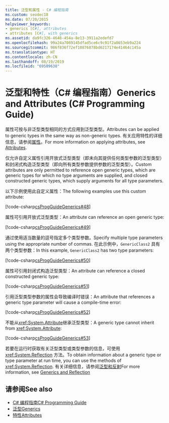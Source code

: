 ```yaml
---
title: 泛型和属性 - C# 编程指南
ms.custom: seodec18
ms.date: 07/20/2015
helpviewer_keywords:
- generics [C#], attributes
- attributes [C#], with generics
ms.assetid: da9fc326-4648-454a-8e13-3911a2edefd7
ms.openlocfilehash: 99a24a7069145dfad5ce6c9c91f2a8653eb9a224
ms.sourcegitcommit: 986f836f72ef10876878bd6217174e41464c145a
ms.translationtype: HT
ms.contentlocale: zh-CN
ms.lasthandoff: 08/19/2019
ms.locfileid: "69589638"
---
```

# <a name="generics-and-attributes-c-programming-guide"></a><span data-ttu-id="85a40-102">泛型和特性（C# 编程指南）</span><span class="sxs-lookup"><span data-stu-id="85a40-102">Generics and Attributes (C# Programming Guide)</span></span>
<span data-ttu-id="85a40-103">属性可按与非泛型类型相同的方式应用到泛型类型。</span><span class="sxs-lookup"><span data-stu-id="85a40-103">Attributes can be applied to generic types in the same way as non-generic types.</span></span> <span data-ttu-id="85a40-104">有关应用特性的详细信息，请参阅[属性](../concepts/attributes/index.md)。</span><span class="sxs-lookup"><span data-stu-id="85a40-104">For more information on applying attributes, see [Attributes](../concepts/attributes/index.md).</span></span>  
  
 <span data-ttu-id="85a40-105">仅允许自定义属性引用开放式泛型类型（即未向其提供任何类型参数的泛型类型）和封闭式构造泛型类型（即向所有类型参数提供参数的泛型类型）。</span><span class="sxs-lookup"><span data-stu-id="85a40-105">Custom attributes are only permitted to reference open generic types, which are generic types for which no type arguments are supplied, and closed constructed generic types, which supply arguments for all type parameters.</span></span>  
  
 <span data-ttu-id="85a40-106">以下示例使用此自定义属性：</span><span class="sxs-lookup"><span data-stu-id="85a40-106">The following examples use this custom attribute:</span></span>  
  
 [!code-csharp[csProgGuideGenerics#48](~/samples/snippets/csharp/VS_Snippets_VBCSharp/csProgGuideGenerics/CS/Generics.cs#48)]  
  
 <span data-ttu-id="85a40-107">属性可引用开放式泛型类型：</span><span class="sxs-lookup"><span data-stu-id="85a40-107">An attribute can reference an open generic type:</span></span>  
  
 [!code-csharp[csProgGuideGenerics#49](~/samples/snippets/csharp/VS_Snippets_VBCSharp/csProgGuideGenerics/CS/Generics.cs#49)]  
  
 <span data-ttu-id="85a40-108">通过使用适当数量的逗号指定多个类型参数。</span><span class="sxs-lookup"><span data-stu-id="85a40-108">Specify multiple type parameters using the appropriate number of commas.</span></span> <span data-ttu-id="85a40-109">在此示例中，`GenericClass2` 具有两个类型参数：</span><span class="sxs-lookup"><span data-stu-id="85a40-109">In this example, `GenericClass2` has two type parameters:</span></span>  
  
 [!code-csharp[csProgGuideGenerics#50](~/samples/snippets/csharp/VS_Snippets_VBCSharp/csProgGuideGenerics/CS/Generics.cs#50)]  
  
 <span data-ttu-id="85a40-110">属性可引用封闭式构造泛型类型：</span><span class="sxs-lookup"><span data-stu-id="85a40-110">An attribute can reference a closed constructed generic type:</span></span>  
  
 [!code-csharp[csProgGuideGenerics#51](~/samples/snippets/csharp/VS_Snippets_VBCSharp/csProgGuideGenerics/CS/Generics.cs#51)]  
  
 <span data-ttu-id="85a40-111">引用泛型类型参数的属性会导致编译时错误：</span><span class="sxs-lookup"><span data-stu-id="85a40-111">An attribute that references a generic type parameter will cause a compile-time error:</span></span>  
  
 [!code-csharp[csProgGuideGenerics#52](~/samples/snippets/csharp/VS_Snippets_VBCSharp/csProgGuideGenerics/CS/Generics.cs#52)]  
  
 <span data-ttu-id="85a40-112">不能从<xref:System.Attribute>继承泛型类型：</span><span class="sxs-lookup"><span data-stu-id="85a40-112">A generic type cannot inherit from <xref:System.Attribute>:</span></span>  
  
 [!code-csharp[csProgGuideGenerics#53](~/samples/snippets/csharp/VS_Snippets_VBCSharp/csProgGuideGenerics/CS/Generics.cs#53)]  
  
 <span data-ttu-id="85a40-113">若要在运行时获取有关泛型类型或类型参数的信息，可使用 <xref:System.Reflection> 方法。</span><span class="sxs-lookup"><span data-stu-id="85a40-113">To obtain information about a generic type or type parameter at run time, you can use the methods of <xref:System.Reflection>.</span></span> <span data-ttu-id="85a40-114">有关详细信息，请参阅[泛型和反射](./generics-and-reflection.md)</span><span class="sxs-lookup"><span data-stu-id="85a40-114">For more information, see [Generics and Reflection](./generics-and-reflection.md)</span></span>  
  
## <a name="see-also"></a><span data-ttu-id="85a40-115">请参阅</span><span class="sxs-lookup"><span data-stu-id="85a40-115">See also</span></span>

- [<span data-ttu-id="85a40-116">C# 编程指南</span><span class="sxs-lookup"><span data-stu-id="85a40-116">C# Programming Guide</span></span>](../index.md)
- [<span data-ttu-id="85a40-117">泛型</span><span class="sxs-lookup"><span data-stu-id="85a40-117">Generics</span></span>](./index.md)
- [<span data-ttu-id="85a40-118">特性</span><span class="sxs-lookup"><span data-stu-id="85a40-118">Attributes</span></span>](../../../standard/attributes/index.md)
